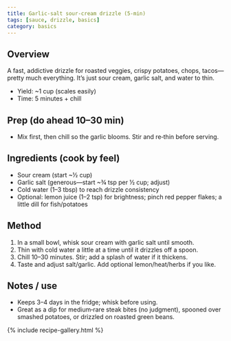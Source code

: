 ```yaml
---
title: Garlic‑salt sour‑cream drizzle (5‑min)
tags: [sauce, drizzle, basics]
category: basics
---
```


## Overview
A fast, addictive drizzle for roasted veggies, crispy potatoes, chops, tacos—pretty much everything. It’s just sour cream, garlic salt, and water to thin.

- Yield: ~1 cup (scales easily)
- Time: 5 minutes + chill

## Prep (do ahead 10–30 min)
- Mix first, then chill so the garlic blooms. Stir and re‑thin before serving.

## Ingredients (cook by feel)
- Sour cream (start ~½ cup)
- Garlic salt (generous—start ~¾ tsp per ½ cup; adjust)
- Cold water (1–3 tbsp) to reach drizzle consistency
- Optional: lemon juice (1–2 tsp) for brightness; pinch red pepper flakes; a little dill for fish/potatoes

## Method
1. In a small bowl, whisk sour cream with garlic salt until smooth.
2. Thin with cold water a little at a time until it drizzles off a spoon.
3. Chill 10–30 minutes. Stir; add a splash of water if it thickens.
4. Taste and adjust salt/garlic. Add optional lemon/heat/herbs if you like.

## Notes / use
- Keeps 3–4 days in the fridge; whisk before using.
- Great as a dip for medium‑rare steak bites (no judgment), spooned over smashed potatoes, or drizzled on roasted green beans.

{% include recipe-gallery.html %}
